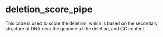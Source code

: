 # deletion_score_pipe
This code is used to score the deletion, which is based on the secondary structure of DNA near the genome of the deletion, and GC content.
